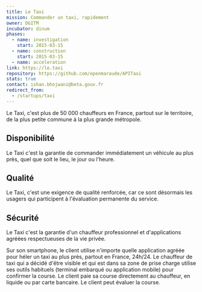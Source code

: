 ```yaml
---
title: Le Taxi
mission: Commander un taxi, rapidement
owner: DGITM
incubator: dinum
phases:
  - name: investigation
    start: 2015-03-15
  - name: construction
    start: 2015-03-15    
  - name: acceleration
link: https://le.taxi
repository: https://github.com/openmaraude/APITaxi
stats: true
contact: ishan.bhojwani@beta.gouv.fr
redirect_from:
  - /startups/taxi
---
```


Le Taxi, c'est plus de 50 000 chauffeurs en France, partout sur le territoire, de la plus petite commune à la plus grande métropole.

Disponibilité
-------------

Le Taxi c'est la garantie de commander immédiatement un véhicule au plus près, quel que soit le lieu, le jour ou l'heure.

Qualité
-------

Le Taxi, c'est une exigence de qualité renforcée, car ce sont désormais les usagers qui participent à l'évaluation permanente du service.

Sécurité
--------

Le Taxi c'est la garantie d'un chauffeur professionnel et d'applications agréées respectueuses de la vie privée.

Sur son smartphone, le client utilise n'importe quelle application agréée pour héler un taxi au plus près, partout en France, 24h/24. Le chauffeur de taxi qui a décidé d'être visible et qui est dans sa zone de prise charge utilise ses outils habituels (terminal embarqué ou application mobile) pour confirmer la course. Le client paie sa course directement au chauffeur, en liquide ou par carte bancaire. Le client peut évaluer la course.
